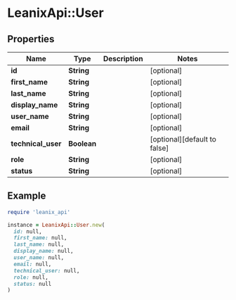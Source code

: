 # LeanixApi::User

## Properties

| Name | Type | Description | Notes |
| ---- | ---- | ----------- | ----- |
| **id** | **String** |  | [optional] |
| **first_name** | **String** |  | [optional] |
| **last_name** | **String** |  | [optional] |
| **display_name** | **String** |  | [optional] |
| **user_name** | **String** |  | [optional] |
| **email** | **String** |  | [optional] |
| **technical_user** | **Boolean** |  | [optional][default to false] |
| **role** | **String** |  | [optional] |
| **status** | **String** |  | [optional] |

## Example

```ruby
require 'leanix_api'

instance = LeanixApi::User.new(
  id: null,
  first_name: null,
  last_name: null,
  display_name: null,
  user_name: null,
  email: null,
  technical_user: null,
  role: null,
  status: null
)
```

